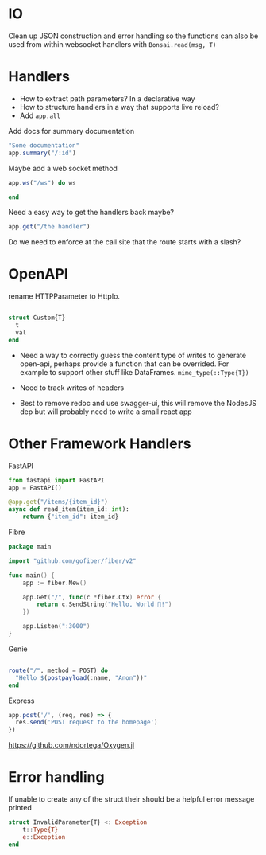 # IO 

Clean up JSON construction and error handling so the functions can also be used from 
within websocket handlers with `Bonsai.read(msg, T)`

# Handlers

* How to extract path parameters? In a declarative way
* How to structure handlers in a way that supports live reload?
* Add `app.all`

Add docs for summary documentation 

```julia
"Some documentation"
app.summary("/:id") 
```

Maybe add a web socket method

```julia
app.ws("/ws") do ws 

end
```

Need a easy way to get the handlers back maybe?

```julia
app.get("/the handler")
```

Do we need to enforce at the call site that the route starts with a slash?

# OpenAPI

rename HTTPParameter to HttpIo. 

```julia

struct Custom{T}
  t
  val
end
```

* Need a way to correctly guess the content type of writes to generate open-api, perhaps provide a function that can be overrided. For example to support other stuff like DataFrames. `mime_type(::Type{T})`

* Need to track writes of headers
* Best to remove redoc and use swagger-ui, this will remove the NodesJS dep but will probably need to write a small react app

# Other Framework Handlers

FastAPI

```python
from fastapi import FastAPI
app = FastAPI()

@app.get("/items/{item_id}")
async def read_item(item_id: int):
    return {"item_id": item_id}

```

Fibre

```go
package main

import "github.com/gofiber/fiber/v2"

func main() {
    app := fiber.New()

    app.Get("/", func(c *fiber.Ctx) error {
        return c.SendString("Hello, World 👋!")
    })

    app.Listen(":3000")
}

```

Genie

```julia

route("/", method = POST) do
  "Hello $(postpayload(:name, "Anon"))"
end
```

Express

```js
app.post('/', (req, res) => {
  res.send('POST request to the homepage')
})
```

https://github.com/ndortega/Oxygen.jl

# Error handling

If unable to create any of the struct their should be a
helpful error message printed


```julia
struct InvalidParameter{T} <: Exception
    t::Type{T}
    e::Exception
end
```

